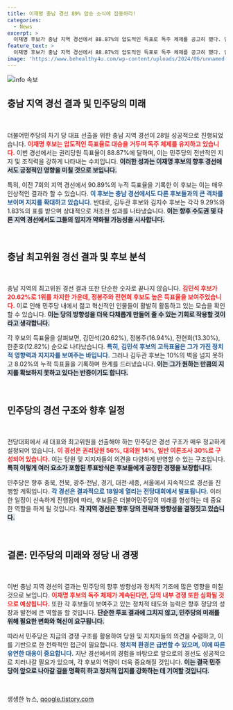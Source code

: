 ```yaml
---
title: 이재명 충남 경선 89% 압승 소식에 집중하라!
categories:
  - News
excerpt: >
  이재명 후보가 충남 지역 경선에서 88.87%의 압도적인 득표로 독주 체제를 공고히 했다. 민주당의 차기 당 대표 및 최고위원 선출 과정은 향후 지역 경선을 거쳐 전당대회로 이어진다. 클릭으로 더 많은 정보를 확인하세요!
feature_text: >
  이재명 후보가 충남 지역 경선에서 88.87%의 압도적인 득표로 독주 체제를 공고히 했다. 민주당의 차기 당 대표 및 최고위원 선출 과정은 향후 지역 경선을 거쳐 전당대회로 이어진다. 클릭으로 더 많은 정보를 확인하세요!
image: 'https://www.behealthy4u.com/wp-content/uploads/2024/06/unnamed-file.png'
---
```


<p><img src="https://www.behealthy4u.com/wp-content/uploads/2024/06/unnamed-file.png" alt="info 속보" /></p>

<h2 data-ke-size="size26">충남 지역 경선 결과 및 민주당의 미래</h2>

<p data-ke-size="size16">&nbsp;</p>

<p data-ke-size="size16">더불어민주당의 차기 당 대표 선출을 위한 충남 지역 경선이 28일 성공적으로 진행되었습니다. <b><span style="color: #ee2323;">이재명 후보는 압도적인 득표율로 대승을 거두며 독주 체제를 유지하고 있습니다.</span></b> 이번 경선에서는 권리당원 득표율이 88.87%에 달하며, 이는 민주당의 전반적인 지지 및 조직력을 강하게 나타내는 수치입니다. <b><span style="background-color: #21538527;">이러한 성과는 이재명 후보의 향후 경선에서도 긍정적인 영향을 미칠 것으로 보입니다.</span></b></p>

<p data-ke-size="size16">특히, 이전 7회의 지역 경선에서 90.89%의 누적 득표율을 기록한 이 후보는 이는 매우 인상적인 결과라 할 수 있습니다. <b><span style="color: #1a5490;">이 후보는 충남 경선에서도 다른 후보들과의 큰 격차를 보이며 지지를 확대하고 있습니다.</span></b> 반대로, 김두관 후보와 김지수 후보는 각각 9.29%와 1.83%의 표를 받으며 상대적으로 저조한 성과를 나타냈습니다. <b><span style="background-color: #21538527;">이는 향후 수도권 및 다른 지역 경선에서도 그들의 입지가 약화될 가능성을 시사합니다.</span></b></p>

<p data-ke-size="size16">&nbsp;</p>

<h2 data-ke-size="size26">충남 최고위원 경선 결과 및 후보 분석</h2>

<p data-ke-size="size16">&nbsp;</p>

<p data-ke-size="size16">충남 지역의 최고위원 경선 결과 또한 단순한 숫자로 끝나지 않습니다. <b><span style="color: #ee2323;">김민석 후보가 20.62%로 1위를 차지한 가운데, 정봉주와 전현희 후보도 높은 득표율을 보여주었습니다.</span></b> 이로 인해 민주당 내에서 젊고 혁신적인 인물들이 활발히 활동하고 있는 모습을 확인할 수 있습니다. <b><span style="background-color: #21538527;">이는 당의 방향성을 더욱 다채롭게 만들어 줄 수 있는 기회로 작용할 것이라고 생각합니다.</span></b></p>

<p data-ke-size="size16">각 후보의 득표율을 살펴보면, 김민석(20.62%), 정봉주(16.94%), 전현희(13.30%), 한준호(12.82%) 순으로 나타났습니다. <b><span style="color: #1a5490;">특히, 김민석 후보의 고득표율은 그가 가진 정치적 영향력과 지지자를 보여주는 바입니다.</span></b> 그러나 김두관 후보는 10%의 벽을 넘지 못하고 8.02%의 누적 득표율을 기록하며 한계를 드러냈습니다. <b><span style="background-color: #21538527;">이는 그가 원하는 만큼의 지지를 확보하지 못하고 있다는 반증이기도 합니다.</span></b></p>

<p data-ke-size="size16">&nbsp;</p>

<h2 data-ke-size="size26">민주당의 경선 구조와 향후 일정</h2>

<p data-ke-size="size16">&nbsp;</p>

<p data-ke-size="size16">전당대회에서 새 대표와 최고위원을 선출해야 하는 민주당은 경선 구조가 매우 정교하게 설정되어 있습니다. <b><span style="color: #ee2323;">이 경선은 권리당원 56%, 대의원 14%, 일반 여론조사 30%로 구성되어 있습니다.</span></b> 이는 당원 및 지지자들의 의견을 다양하게 반영할 수 있는 구조입니다. <b><span style="background-color: #21538527;">특히 이렇게 여러 요소가 포함된 투표방식은 후보들에게 공정한 경쟁을 보장합니다.</span></b></p>

<p data-ke-size="size16">민주당은 향후 충북, 전북, 광주·전남, 경기, 대전·세종, 서울에서 지속적으로 경선을 진행할 계획입니다. <b><span style="color: #1a5490;">각 경선은 결과적으로 18일에 열리는 전당대회에서 발표됩니다.</span></b> 이러한 일정이 신속하게 진행됨에 따라, 후보들은 더불어민주당의 미래를 형성하는 데 중요한 역할을 하게 될 것입니다. <b><span style="background-color: #21538527;">각 지역 경선은 향후 당의 전략과 방향성을 결정짓고 있습니다.</span></b></p>

<p data-ke-size="size16">&nbsp;</p>

<h2 data-ke-size="size26">결론: 민주당의 미래와 정당 내 경쟁</h2>

<p data-ke-size="size16">&nbsp;</p>

<p data-ke-size="size16">이번 충남 지역 경선의 결과는 민주당의 향후 방향성과 정치적 기조에 많은 영향을 미칠 것으로 보입니다. <b><span style="color: #ee2323;">이재명 후보의 독주 체제가 계속된다면, 당의 내부 경쟁 또한 심화될 것으로 예상됩니다.</span></b> 또한 각 후보들이 보여주고 있는 정치적 태도와 능력은 향후 정당의 성장과 발전에 큰 역할을 할 것입니다. <b><span style="background-color: #21538527;">단순한 투표 결과에 그치지 않고, 민주당의 미래를 위해 필요한 변화와 혁신이 요구됩니다.</span></b></p>

<p data-ke-size="size16">따라서 민주당은 지금의 경쟁 구조를 활용하여 당원 및 지지자들의 의견을 수렴하고, 이를 기반으로 한 전략적인 접근이 필요합니다. <b><span style="color: #1a5490;">정치적 환경은 급변할 수 있으며, 이에 따른 유연한 대응이 중요합니다.</span></b> 지난 경선에서의 경험을 바탕으로 앞으로의 경선도 성공적으로 치러나갈 필요가 있으며, 각 후보의 역량이 더욱 중요해질 것입니다. <b><span style="background-color: #21538527;">이는 결국 민주당이 앞으로 나아갈 길을 명확히 하고 정치적 입지를 강화하는 데 기여할 것입니다.</span></b></p>

<p data-ke-size="size16">&nbsp;</p>
생생한 뉴스, <a href="https://qoogle.tistory.com" rel="dofollow">qoogle.tistory.com</a>


